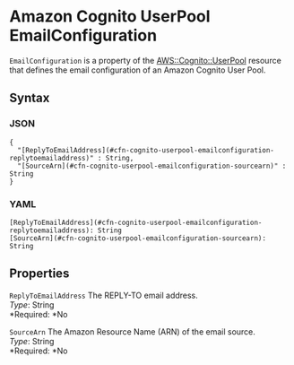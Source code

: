 # Amazon Cognito UserPool EmailConfiguration<a name="aws-properties-cognito-userpool-emailconfiguration"></a>

`EmailConfiguration` is a property of the [AWS::Cognito::UserPool](aws-resource-cognito-userpool.md) resource that defines the email configuration of an Amazon Cognito User Pool\.

## Syntax<a name="aws-properties-cognito-userpool-emailconfiguration-syntax"></a>

### JSON<a name="aws-properties-cognito-userpool-emailconfiguration-syntax.json"></a>

```
{
  "[ReplyToEmailAddress](#cfn-cognito-userpool-emailconfiguration-replytoemailaddress)" : String,
  "[SourceArn](#cfn-cognito-userpool-emailconfiguration-sourcearn)" : String
}
```

### YAML<a name="aws-properties-cognito-userpool-emailconfiguration-syntax.yaml"></a>

```
[ReplyToEmailAddress](#cfn-cognito-userpool-emailconfiguration-replytoemailaddress): String
[SourceArn](#cfn-cognito-userpool-emailconfiguration-sourcearn): String
```

## Properties<a name="aws-properties-cognito-userpool-emailconfiguration-properties"></a>

`ReplyToEmailAddress`  <a name="cfn-cognito-userpool-emailconfiguration-replytoemailaddress"></a>
The REPLY\-TO email address\.  
*Type*: String  
*Required: *No

`SourceArn`  <a name="cfn-cognito-userpool-emailconfiguration-sourcearn"></a>
The Amazon Resource Name \(ARN\) of the email source\.  
*Type*: String  
*Required: *No